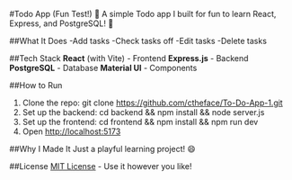 #Todo App (Fun Test!) 🎉
A simple Todo app I built for fun to learn React, Express, and PostgreSQL! 🚀

##What It Does
-Add tasks
-Check tasks off
-Edit tasks
-Delete tasks

##Tech Stack
**React** (with Vite) - Frontend
**Express.js** - Backend
**PostgreSQL** - Database
**Material UI** - Components

##How to Run
1. Clone the repo:
  git clone <https://github.com/ctheface/To-Do-App-1.git>
2. Set up the backend:
  cd backend && npm install && node server.js
3. Set up the frontend:
  cd frontend && npm install && npm run dev
4. Open [http://localhost:5173](http://localhost:5173)

##Why I Made It
Just a playful learning project! 😄

##License
[MIT License](https://choosealicense.com/licenses/mit/) - Use it however you like!